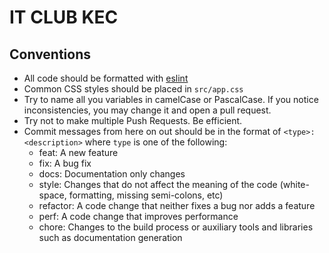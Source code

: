 # IT CLUB KEC

## Conventions

* All code should be formatted with [eslint](https://eslint.org/)
* Common CSS styles should be placed in `src/app.css`
* Try to name all you variables in camelCase or PascalCase. If you notice inconsistencies, you may change it and open a pull request.
* Try not to make multiple Push Requests. Be efficient. 
* Commit messages from here on out should be in the format of `<type>: <description>` where `type` is one of the following:
  * feat: A new feature
  * fix: A bug fix
  * docs: Documentation only changes
  * style: Changes that do not affect the meaning of the code (white-space, formatting, missing semi-colons, etc)
  * refactor: A code change that neither fixes a bug nor adds a feature
  * perf: A code change that improves performance
  * chore: Changes to the build process or auxiliary tools and libraries such as documentation generation

